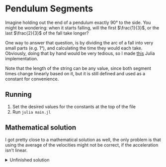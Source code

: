 # Pendulum Segments

Imagine holding out the end of a pendulum exactly 90° to the side. You might be
wondering: when it starts falling, will the first $\frac{1}{3}$, or the last
$\frac{2}{3}$ of the fall take longer?

One way to answer that question, is by dividing the arc of a fall into very
small parts (e.g. 1°), and calculating the time they would each take. Obviously,
doing that by hand would be very tedious, so I made [this](PendulumSegments.jl) Julia
implementation.

Note that the length of the string can be any value, since both segment times
change linearly based on it, but it is still defined and used as a constant for
convenience.

## Running

1. Set the desired values for the constants at the top of the file
2. Run `julia main.jl`

## Mathematical solution

I got pretty close to a mathematical solution as well, the only problem is that using the average of the velocities might not be correct, if the acceleration isn't linear.

<details>
<summary>Unfinished solution</summary>

Utilizing the law of conservation of energy, we can get the velocities after the
first segment and at the end:

$$E_{k1}=E_{p0}-E_{p1}=mgl-mg(l-l\sin{30^\circ})=mg(l-(l-l\sin{30^\circ}))=mgl\sin{30^\circ}=mv_1^2 \to v_1=\sqrt{gl\sin{30^\circ}}$$

$$E_{k2}=E_{p0}=mgl=mv_2^2 \to v_2=\sqrt{gl}$$

If we consider the displacement to be $1$ in total (which is allowed for the
sake of answering the question, since it's proportional to the time), we get
these two expressions (from $t=\frac{s}{\bar{v}}$):
$t_1=\frac{\frac{1}{3}}{\frac{v_1}{2}}=\frac{2}{3v_1}=\frac{2}{3\sqrt{gl\sin{30^\circ}}}$
and
$t_2=\frac{\frac{2}{3}}{\frac{v_1+v_2}{2}}=\frac{4}{3\left(\sqrt{gl\sin{30^\circ}}+\sqrt{gl}\right)}$.
If we do some math magic, we get: $t_1=\sqrt{\frac{8}{9gl}\times1}$ and
$t_2=\sqrt{\frac{8}{9gl}\times\frac{4}{3+2\sqrt{2}}}$. All that's left is to
compare the non-common factors, which are $1$ and
$\frac{4}{3+2\sqrt{2}}\approx0.69$. The non-common factor in the second
expression is clearly less than $1$, meaning that $t_1$ is bigger, and therefore
the first segment takes longer!

</details>
